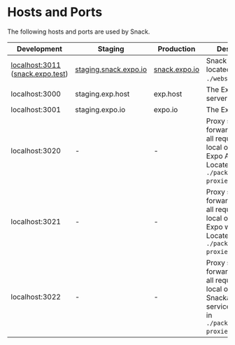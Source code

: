# Hosts and Ports

The following hosts and ports are used by Snack.

| Development | Staging | Production | Description |
|---|---|---|---|
| [localhost:3011](http://localhost:3011) ([snack.expo.test](http://snack.expo.test)) | [staging.snack.expo.io](https://staging.snack.expo.io) | [snack.expo.io](https://snack.expo.io) | Snack web-app located in `./website`. |
| localhost:3000 | staging.exp.host | exp.host | The Expo API server. |
| localhost:3001 | staging.expo.io | expo.io | The Expo website. |
| localhost:3020 | - | - | Proxy server that forwards and logs all requests to the local or staging Expo API server. Located in `./packages/snack-proxies`. |
| localhost:3021 | - | - | Proxy server that forwards and logs all requests to the local or staging Expo website. Located in `./packages/snack-proxies`. |
| localhost:3022 | - | - | Proxy server that forwards and logs all requests to the local or staging Snackager service. Located in `./packages/snack-proxies`. |

<!-- | localhost:3023 | - | - | Proxy server that forwards and logs requests for the web-player. Located in `./packages/snack-proxies`. |
| localhost:3024 | - | - | Proxy server that forwards and logs requests for the web-player CDN. Located in `./packages/snack-proxies`. | -->
<!-- | localhost:3012 (snackager.expo.test) | staging.snackager.expo.io | snackager.expo.io | Snackager bundler service. | -->

